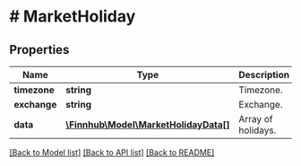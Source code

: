 # # MarketHoliday

## Properties

Name | Type | Description | Notes
------------ | ------------- | ------------- | -------------
**timezone** | **string** | Timezone. | [optional]
**exchange** | **string** | Exchange. | [optional]
**data** | [**\Finnhub\Model\MarketHolidayData[]**](MarketHolidayData.md) | Array of holidays. | [optional]

[[Back to Model list]](../../README.md#models) [[Back to API list]](../../README.md#endpoints) [[Back to README]](../../README.md)
